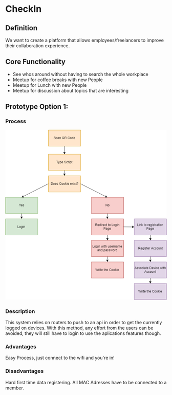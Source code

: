 # CheckIn

## Definition

We want to create a platform that allows employees/freelancers to improve their collaboration experience.

## Core Functionality

  - See whos around without having to search the whole workplace
  - Meetup for coffee breaks with new People
  - Meetup for Lunch with new People
  - Meetup for discussion about topics that are interesting
  
 ## Prototype Option 1:
 
 ### Process

 ![Process](https://github.com/M-Weirauch/CheckIn/blob/master/readme/process.png)
 
### Description

This system relies on routers to push to an api in order to get the currently logged on devices. With this method, any effort from the users can be avoided,
they will still have to login to use the aplications features though.

### Advantages

Easy Process, just connect to the wifi and you're in!

### Disadvantages

Hard first time data registering. All MAC Adresses have to be connected to a member.
